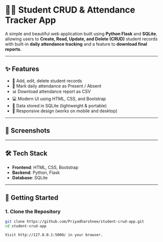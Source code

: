 # 🧑‍🎓 Student CRUD & Attendance Tracker App

A simple and beautiful web application built using **Python Flask** and **SQLite**, allowing users to **Create, Read, Update, and Delete (CRUD)** student records with built-in **daily attendance tracking** and a feature to **download final reports**.

---

## ✨ Features

- 📝 Add, edit, delete student records
- 📅 Mark daily attendance as Present / Absent
- 📊 Download attendance report as CSV
- 💻 Modern UI using HTML, CSS, and Bootstrap
- 💾 Data stored in SQLite (lightweight & portable)
- 📱 Responsive design (works on mobile and desktop)

---

## 📸 Screenshots

>

---

## 🛠️ Tech Stack

- **Frontend**: HTML, CSS, Bootstrap
- **Backend**: Python, Flask
- **Database**: SQLite

---

## 🚀 Getting Started

### 1. Clone the Repository

```bash
git clone https://github.com/Priyadharshnee/student-crud-app.git
cd student-crud-app

Visit http://127.0.0.1:5000/ in your browser.
